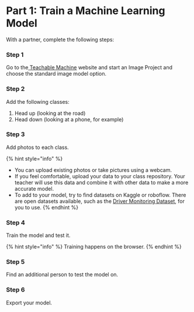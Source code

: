 # Part 1: Train a Machine Learning Model

With a partner, complete the following steps:&#x20;

### Step 1

Go to the[ ](https://teachablemachine.withgoogle.com/train)[Teachable Machine](https://teachablemachine.withgoogle.com/train) website and start an Image Project and choose the standard image model option. &#x20;

### Step 2

Add the following classes:&#x20;

1. Head up (looking at the road)&#x20;
2. Head down (looking at a phone, for example)&#x20;

### Step 3

Add photos to each class.  &#x20;

{% hint style="info" %}
* You can upload existing photos or take pictures using a webcam. &#x20;
* If you feel comfortable, upload your data to your class repository. Your teacher will use this data and combine it with other data to make a more accurate model.&#x20;
* To add to your model, try to find datasets on Kaggle or roboflow. There are open datasets available, such as the [Driver Monitoring Dataset](https://dmd.vicomtech.org/#about), for you to use.&#x20;
{% endhint %}

### Step 4

Train the model and test it.&#x20;

{% hint style="info" %}
Training happens on the browser.
{% endhint %}

### Step 5

Find an additional person to test the model on.&#x20;

### Step 6

Export your model.&#x20;
